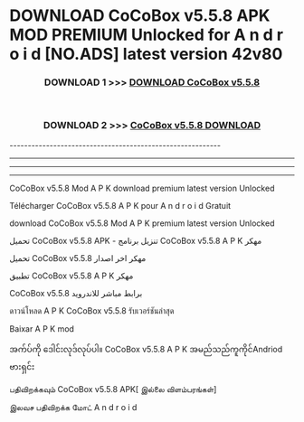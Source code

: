 # DOWNLOAD CoCoBox v5.5.8    APK MOD PREMIUM Unlocked for A n d r o i d [NO.ADS] latest version 42v80 



<div align="center">

<h3>DOWNLOAD 1 >>> <a href="https://getmod2.web.app/?judul=CoCoBox v5.5.8   ">DOWNLOAD CoCoBox v5.5.8   </a></h3><br>

<h3>DOWNLOAD 2 >>> <a href="https://getmod2.web.app/?judul=CoCoBox v5.5.8   ">CoCoBox v5.5.8    DOWNLOAD </a></h3>

</div>
----------------------------------------------------------

----------------------------------------------------------

----------------------------------------------------------

----------------------------------------------------------

CoCoBox v5.5.8    Mod A P K download premium latest version Unlocked

Télécharger CoCoBox v5.5.8    A P K pour A n d r o i d Gratuit

download CoCoBox v5.5.8    Mod A P K premium latest version Unlocked

تحميل CoCoBox v5.5.8    APK - تنزيل برنامج CoCoBox v5.5.8    A P K مهكر

تحميل CoCoBox v5.5.8    مهكر اخر اصدار

تطبيق CoCoBox v5.5.8    A P K مهكر

CoCoBox v5.5.8    برابط مباشر للاندرويد

ดาวน์โหลด A P K CoCoBox v5.5.8    รับเวอร์ชันล่าสุด

Baixar A P K mod

အက်ပ်ကို ဒေါင်းလုဒ်လုပ်ပါ။ CoCoBox v5.5.8    A P K အမည်သည်ကူကိုင်Andriod ဗားရှင်း

பதிவிறக்கவும் CoCoBox v5.5.8    APK[ இல்லை விளம்பரங்கள்] 
 
இலவச பதிவிறக்க மோட் A n d r o i d



